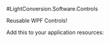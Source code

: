 #LightConversion.Software.Controls

Reusable WPF Controls!

Add this to your application resources:

<Application>
    <Application.Resources>
        <ResourceDictionary>
            <ResourceDictionary.MergedDictionaries>
                <ResourceDictionary Source="pack://application:,,,/LightConversion.Software.Controls;component/code/themes/view.generic.xaml" />
            </ResourceDictionary.MergedDictionaries>
        </ResourceDictionary>
    </Application.Resources>
</Application>
